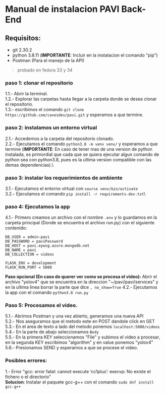 # Manual de instalacion PAVI Back-End

## Requisitos:
* git 2.30.2 
* python 3.8.11 (**IMPORTANTE**: Incluir en la instalacion el comando "pip")
* Postman (Para el manejo de la API)

> probado en fedora 33 y 34

### paso 1: clonar el repositorio
1.1.- Abrir la terminal.\
1.2.- Explorar las carpetas hasta llegar a la carpeta donde se desea clonar el repositorio.\
1.3.- escribimos el comando `git clone https://github.com/cavesdev/pavi.git` y esperamos a que termine.

### paso 2: instalamos un entorno virtual
2.1.- Accedemos a la carpeta del repositorio clonado.\
2.2.- Ejecutamos el comando `python3.8 -m venv venv/` y esperamos a que termine (**IMPORTANTE**: En caso de tener mas de una version de python instalada, es primordial que cada que se quiera ejecutar algun comando de python sea con python3.8, pues es la ultima version compatible con las demas dependencias).\


### paso 3: instalar los requerimientos de ambiente
3.1.- Ejecutamos el entorno virtual con `source venv/bin/activate`\
3.2.- Ejecutamos el comando `pip install -r requirements-dev.txt`\

### paso 4: Ejecutamos la app
4.1.- Primero creamos un archivo con el nombre `.env` y lo guardamos en la carpeta principal (Donde se encuentra el archivo run.py) con el siguiente contenido:
```
DB_USER = admin-pavi
DB_PASSWORD = paviPassword
DB_HOST = pavi.eywsg.azure.mongodb.net
DB_NAME = pavi
DB_COLLECTION = videos

FLASK_ENV = development
FLASK_RUN_PORT = 5000
```
**Paso opcional (En caso de querer ver como se procesa el video):** Abrir el archivo "yolov4" que se encuentra en la direccion "~/pavi/pavi/services" y en la ultima linea borrar la parte que dice `, no_show=True`
4.2.- Ejecutamos la app con el comando `python3.8 run.py`

### Paso 5: Procesamos el video.
5.1.- Abrimos Postman y una vez abierto, generamos una nueva API\
5.2.- Nos aseguramos que el metodo este en POST dandole click en GET\
5.3.- En el area de texto a lado del metodo ponemos `localhost:5000/videos`\
5.4.- En la parte de abajo seleccionamos `Body`\
5.5.- En la primera KEY seleccionamos "File" y subimos el video a procesar, en la segunda KEY escribimos "algorithm" y en value ponemos "yolov4"\
5.6.- Presionamos SEND y esperamos a que se procese el video.


### Posibles errores:
1.- Error "gcc: error fatal: cannot execute ‘cc1plus’: execvp: No existe el fichero o el directorio"\
**Solucion**: Instalar el paquete gcc-g++ con el comando `sudo dnf install gcc-g++`
